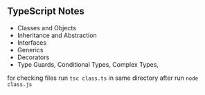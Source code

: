 ## TypeScript Notes

- Classes and Objects
- Inheritance and Abstraction
- Interfaces
- Generics
- Decorators
- Type Guards, Conditional Types, Complex Types,

for checking files run `tsc class.ts` in same directory after run `node class.js`